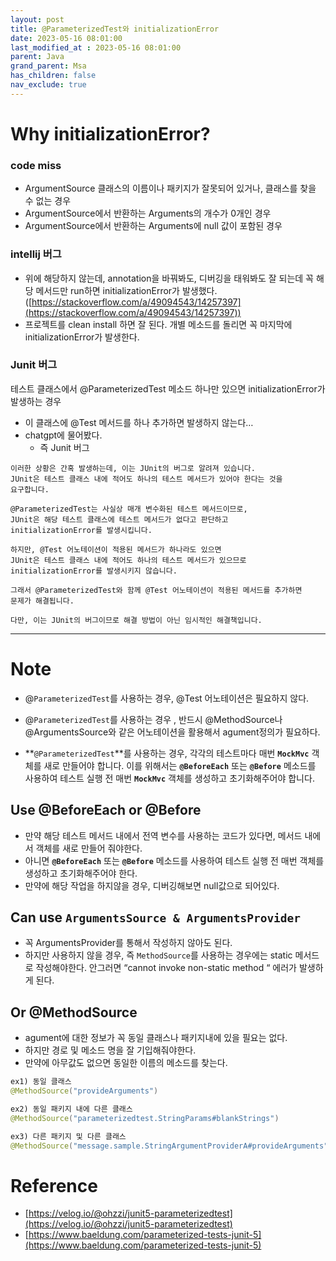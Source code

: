 ```yaml
---
layout: post
title: @ParameterizedTest와 initializationError
date: 2023-05-16 08:01:00
last_modified_at : 2023-05-16 08:01:00
parent: Java
grand_parent: Msa
has_children: false
nav_exclude: true
---
```


# Why initializationError?

### code miss

- ArgumentSource 클래스의 이름이나 패키지가 잘못되어 있거나, 클래스를 찾을 수 없는 경우
- ArgumentSource에서 반환하는 Arguments의 개수가 0개인 경우
- ArgumentSource에서 반환하는 Arguments에 null 값이 포함된 경우

### intellij 버그

- 위에 해당하지 않는데, annotation을 바꿔봐도, 디버깅을 태워봐도 잘 되는데 꼭 해당 메서드만 run하면 initializationError가 발생했다.([https://stackoverflow.com/a/49094543/14257397](https://stackoverflow.com/a/49094543/14257397))
- 프로젝트를 clean install 하면 잘 된다. 개별 메소드를 돌리면 꼭 마지막에 initializationError가 발생한다.

### Junit 버그

테스트 클래스에서 @ParameterizedTest 메소드 하나만 있으면 initializationError가 발생하는 경우

- 이 클래스에 @Test 메서드를 하나 추가하면 발생하지 않는다…
- chatgpt에 물어봤다.
    - 즉 Junit 버그

```
이러한 상황은 간혹 발생하는데, 이는 JUnit의 버그로 알려져 있습니다. 
JUnit은 테스트 클래스 내에 적어도 하나의 테스트 메서드가 있어야 한다는 것을 
요구합니다. 

@ParameterizedTest는 사실상 매개 변수화된 테스트 메서드이므로, 
JUnit은 해당 테스트 클래스에 테스트 메서드가 없다고 판단하고 
initializationError를 발생시킵니다.

하지만, @Test 어노테이션이 적용된 메서드가 하나라도 있으면 
JUnit은 테스트 클래스 내에 적어도 하나의 테스트 메서드가 있으므로 
initializationError를 발생시키지 않습니다. 

그래서 @ParameterizedTest와 함께 @Test 어노테이션이 적용된 메서드를 추가하면 
문제가 해결됩니다. 

다만, 이는 JUnit의 버그이므로 해결 방법이 아닌 임시적인 해결책입니다.
```

---

# Note

- @`ParameterizedTest`를 사용하는 경우, @Test 어노테이션은 필요하지 않다.
- @`ParameterizedTest`를 사용하는 경우 , 반드시 @MethodSource나 @ArgumentsSource와 같은 어노테이션을 활용해서 agument정의가 필요하다.

- **`@ParameterizedTest`**를 사용하는 경우, 각각의 테스트마다 매번 **`MockMvc`** 객체를 새로 만들어야 합니다. 이를 위해서는 **`@BeforeEach`** 또는 **`@Before`** 메소드를 사용하여 테스트 실행 전 매번 **`MockMvc`** 객체를 생성하고 초기화해주어야 합니다.

## Use @BeforeEach or @Before

- 만약 해당 테스트 메서드 내에서 전역 변수를 사용하는 코드가 있다면, 메서드 내에서 객체를 새로 만들어 줘야한다.
- 아니면  **`@BeforeEach`** 또는 **`@Before`** 메소드를 사용하여 테스트 실행 전 매번 객체를 생성하고 초기화해주어야 한다.
- 만약에 해당 작업을 하지않을 경우, 디버깅해보면 null값으로 되어있다.

## Can use `ArgumentsSource & ArgumentsProvider`

- 꼭 ArgumentsProvider를 통해서 작성하지 않아도 된다.
- 하지만 사용하지 않을 경우, 즉 `MethodSource`를 사용하는 경우에는 static 메서드로 작성해야한다. 안그러면 “cannot invoke non-static method “ 에러가 발생하게 된다.

## Or @MethodSource

- agument에 대한 정보가 꼭 동일 클래스나 패키지내에 있을 필요는 없다.
- 하지만 경로 및 메소드 명을 잘 기입해줘야한다.
- 만약에 아무값도 없으면 동일한 이름의 메소드를 찾는다.

```java
ex1) 동일 클래스
@MethodSource("provideArguments")

ex2) 동일 패키지 내에 다른 클래스
@MethodSource("parameterizedtest.StringParams#blankStrings")

ex3) 다른 패키지 및 다른 클래스
@MethodSource("message.sample.StringArgumentProviderA#provideArguments")
```

# Reference

- [https://velog.io/@ohzzi/junit5-parameterizedtest](https://velog.io/@ohzzi/junit5-parameterizedtest)
- [https://www.baeldung.com/parameterized-tests-junit-5](https://www.baeldung.com/parameterized-tests-junit-5)